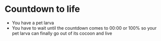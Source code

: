 # Countdown to life

- You have a pet larva 
- You have to wait until the countdown comes to 00:00 or 100% so your pet larva can finally go out of its cocoon and live

